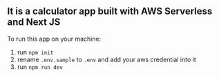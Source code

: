 ## It is a calculator app built with AWS Serverless and Next JS

To run this app on your machine:
1. run `npm init`
2. rename `.env.sample`  to `.env` and add your aws credential into it
3. run `npm run dev`